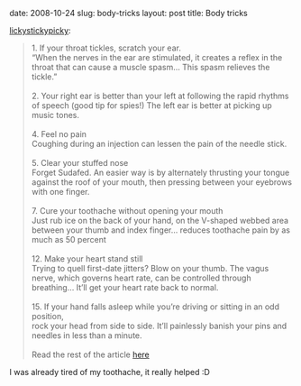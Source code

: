 date: 2008-10-24
slug: body-tricks
layout: post
title: Body tricks


<p><a href="http://lickystickypicky.tumblr.com/post/55960051/neat-tricks-to-learn-your-body" target="_blank">lickystickypicky</a>:</p>



<blockquote>1. If your throat tickles, scratch your ear.<br/>“When the nerves in the ear are stimulated, it creates a reflex in the throat that can cause a muscle spasm… This spasm relieves the tickle.”<br/><br/>2. Your right ear is better than your left at following the rapid rhythms of speech (good tip for spies!) The left ear is better at picking up music tones.<br/><br/>4. Feel no pain<br/>Coughing during an injection can lessen the pain of the needle stick.<br/><br/>5. Clear your stuffed nose<br/>Forget Sudafed. An easier way is by alternately thrusting your tongue against the roof of your mouth, then pressing between your eyebrows with one finger.<br/><br/>7. Cure your toothache without opening your mouth<br/>Just rub ice on the back of your hand, on the V-shaped webbed area between your thumb and index finger… reduces toothache pain by as much as 50 percent<br/><br/>12. Make your heart stand still<br/>Trying to quell first-date jitters? Blow on your thumb. The vagus nerve, which governs heart rate, can be controlled through breathing… It’ll get your heart rate back to normal.<br/><br/>15. If your hand falls asleep while you’re driving or sitting in an odd position, <br/>rock your head from side to side. It’ll painlessly banish your pins and needles in less than a minute.<br/><br/>Read the rest of the article <a href="http://health.msn.com/menshealth/articlepage.aspx?cp-documentid=100119940&amp;GT1=7538" target="_blank">here</a></blockquote>



<p>I was already tired of my toothache, it really helped :D</p>
